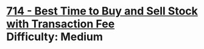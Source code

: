 # [714 - Best Time to Buy and Sell Stock with Transaction Fee](https://leetcode.com/problems/best-time-to-buy-and-sell-stock-with-transaction-fee/) </br> Difficulty: Medium